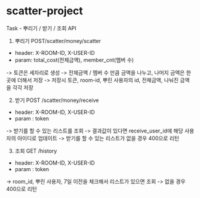 # scatter-project
Task - 뿌리기 / 받기 / 조회 API

1. 뿌리기 POST/scatter/money/scatter
- header: X-ROOM-ID, X-USER-ID
- param: total_cost(전체금액), member_cnt(멤버 수)

-> 토큰은 세자리로 생성
-> 전체금액 / 멤버 수 만큼 금액을 나누고, 나머지 금액은 한 곳에 더해서 저장
-> 저장시 토큰, room-id, 뿌린 사용자의 id, 전체금액, 나눠진 금액을 각각 저장 


2. 받기 POST /scatter/money/receive
- header: X-ROOM-ID, X-USER-ID
- param : token 

-> 받기를 할 수 있는 리스트를 조회 -> 결과값이 있다면 receive_user_id에 해당 사용자의 아이디로 업데이트
-> 받기를 할 수 있는 리스트가 없을 경우 400으로 리턴 

3. 조회 GET /history 
- header: X-ROOM-ID, X-USER-ID
- param : token 

-> room_id, 뿌린 사용자, 7일 이전을 체크해서 리스트가 있으면 조회 
-> 없을 경우 400으로 리턴
